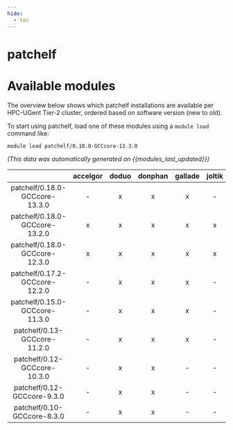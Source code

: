 ```yaml
---
hide:
  - toc
---
```


patchelf
========

# Available modules


The overview below shows which patchelf installations are available per HPC-UGent Tier-2 cluster, ordered based on software version (new to old).

To start using patchelf, load one of these modules using a `module load` command like:

```shell
module load patchelf/0.18.0-GCCcore-13.3.0
```

*(This data was automatically generated on {{modules_last_updated}})*  

| |accelgor|doduo|donphan|gallade|joltik|shinx|skitty|
| :---: | :---: | :---: | :---: | :---: | :---: | :---: | :---: |
|patchelf/0.18.0-GCCcore-13.3.0|-|x|x|x|-|x|x|
|patchelf/0.18.0-GCCcore-13.2.0|x|x|x|x|x|x|x|
|patchelf/0.18.0-GCCcore-12.3.0|x|x|x|x|x|x|x|
|patchelf/0.17.2-GCCcore-12.2.0|-|x|x|x|-|-|-|
|patchelf/0.15.0-GCCcore-11.3.0|-|x|x|x|-|-|-|
|patchelf/0.13-GCCcore-11.2.0|-|x|x|x|-|-|-|
|patchelf/0.12-GCCcore-10.3.0|-|x|x|-|-|-|-|
|patchelf/0.12-GCCcore-9.3.0|-|x|x|-|-|-|-|
|patchelf/0.10-GCCcore-8.3.0|-|x|x|-|-|-|-|
